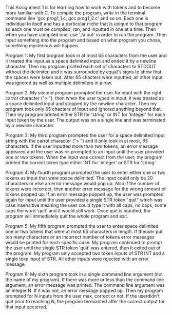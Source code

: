 This Assignment 1 is for learning how to work with tokens and to become more familiar with C. To compile the program, write in the terminal command line 'gcc prog1_1.c, gcc prog1_2.c' and so on. Each one is individual to itself and has a particular niche that is unique to that program so each one must be compiled, ran, and inputted in one at a time. Then when you have compiled one, use './a.out' in order to run the program. Then input something into the program and based on what program you chose, something mysterious will happen.


Program 1: My first program took in at most 65 characters from the user and it treated the input as a space delimited input and ended it by a newline character. Then my program printed each set of characters to STDOUT without the delimiter, and it was surrounded by equal's signs to show that the spaces were taken out. After 65 chacters were inputted, all other input was ignored as well as multiple delimiters in a row.

Program 2: My second program prompted the user for input with the right carrot character ("> "), then when the user typed in input, it was treated as a space delimited input and stopped by the newline character. Then my program took only 65 chacters of input and ignored anything beyond that. Then my program printed either STR for 'string' or INT for 'integer' for each input token by the user. The output was on a single line and was terminated by a newline character.

Program 3: My third program prompted the user for a space delimited input string with the carrot character ("> ") and it only took in at most, 65 characters. If the user inputted more than two tokens, an error message appeared and the user was re-prompted to an input until the user provided one or two tokens. When the input was correct from the user, my program printed the correct token type either INT for 'integer' or STR for 'string.'

Program 4: My fourth program prompted the user to enter either one or two tokens as input that were space delimited. The input could only be 20 characters or else an error message would pop up. Also if the number of tokens were incorrect, then another error message for the wrong amount of tokens popped up. If an error message popped up, the user was prompted again for input until the user provided a single STR token "quit" which was case insensitive meaning the user could type it with all caps, no caps, some caps the word 'quit' and it would still work. Once quit is inputted, the program will immediately quit the whole program and exit.

Program 5: My fifth program prompted the user to enter space delimited one or two tokens that were at most 65 characters in length. If theuser put too many characters or an incorrect number of tokens error messages would be printed for each specific case. My program continued to prompt the user until the single STR token 'quit' was entered, then it exited out of the program. My program only accepted two token inputs of STR INT and a single toke input of STR. All other inputs were rejected with an error message.


Program 6: My sixth program took in a single command line argument (not the name of my program). If there was more or less than the command line argument, an error message was printed. The command line argument was an integer N. If it was not, an error message popped up. Then my program prompted for N inputs from the user max, correct or not. If the userdidn't quit prior to reaching N, the program termianted after the correct output for that input occurred. 
